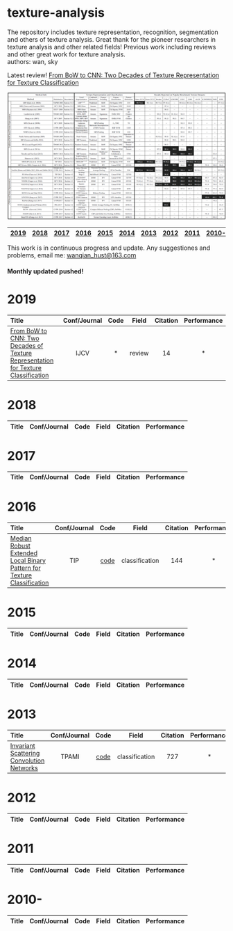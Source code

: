 # texture-analysis
The repository includes texture representation, recognition, segmentation and others of texture analysis.
Great thank for the pioneer researchers in texture analysis and other related fields! 
Previous work including reviews and other great work for texture analysis.  
authors: wan, sky

Latest review! [From BoW to CNN: Two Decades of Texture Representation for Texture Classification](https://link.springer.com/content/pdf/10.1007%2Fs11263-018-1125-z.pdf)

![summary](imgs/summary.png)

| [2019](#2019) | [2018](#2018) | [2017](#2017) | [2016](#2016) | [2015](#2015) | [2014](#2014) | [2013](#2013) | [2012](#2012) | [2011](#2011) | [2010-](#2010-) |  
|:--------|:--------:|:--------:|:--------:|:--------|:--------:|:--------:|:--------:|:--------:|:--------:|

This work is in continuous progress and update. Any suggestiones and problems, email me: <wanqian_hust@163.com>   
#### Monthly updated pushed! 

# 2019
| Title | Conf/Journal | Code | Field | Citation | Performance |
|:--------|:--------:|:--------:|:--------:|:--------:|:--------:|
| [From BoW to CNN: Two Decades of Texture Representation for Texture Classification](https://link.springer.com/content/pdf/10.1007%2Fs11263-018-1125-z.pdf) | IJCV | * | review | 14 | * |

# 2018
| Title | Conf/Journal | Code | Field | Citation | Performance |
|:--------|:--------:|:--------:|:--------:|:--------:|:--------:|

# 2017
| Title | Conf/Journal | Code | Field | Citation | Performance |
|:--------|:--------:|:--------:|:--------:|:--------:|:--------:|

# 2016
| Title | Conf/Journal | Code | Field | Citation | Performance |
|:--------|:--------:|:--------:|:--------:|:--------:|:--------:|
| [Median Robust Extended Local Binary Pattern for Texture Classification](https://ieeexplore.ieee.org/document/7393828) | TIP | [code](https://github.com/MIPT-Oulu/LocalBinaryPattern) | classification | 144 | * |

# 2015
| Title | Conf/Journal | Code | Field | Citation | Performance |
|:--------|:--------:|:--------:|:--------:|:--------:|:--------:|

# 2014
| Title | Conf/Journal | Code | Field | Citation | Performance |
|:--------|:--------:|:--------:|:--------:|:--------:|:--------:|

# 2013
| Title | Conf/Journal | Code | Field | Citation | Performance |
|:--------|:--------:|:--------:|:--------:|:--------:|:--------:|
| [Invariant Scattering Convolution Networks](https://ieeexplore.ieee.org/document/6522407) | TPAMI | [code](*) | classification | 727 | * |


# 2012
| Title | Conf/Journal | Code | Field | Citation | Performance |
|:--------|:--------:|:--------:|:--------:|:--------:|:--------:|

# 2011
| Title | Conf/Journal | Code | Field | Citation | Performance |
|:--------|:--------:|:--------:|:--------:|:--------:|:--------:|

# 2010-
| Title | Conf/Journal | Code | Field | Citation | Performance |
|:--------|:--------:|:--------:|:--------:|:--------:|:--------:|
